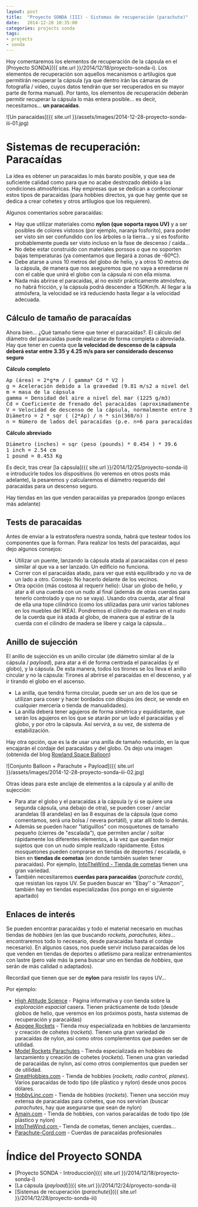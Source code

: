 ```yaml
---
layout: post
title:  "Proyecto SONDA (III) - Sistemas de recuperación (parachute)"
date:   2014-12-28 10:35:00
categories: projects sonda
tags:
- projects
- sonda
---
```


Hoy comentaremos los elementos de recuperación de la cápsula en el [Proyecto SONDA]({{ site.url }}/2014/12/18/proyecto-sonda-i). Los elementos de recuperación son aquellos mecanismos o artilugios que permitirán recuperar la cápsula (ya que dentro irán las cámaras de fotografía / vídeo, cuyos datos tendrán que ser recuperados en su mayor parte de forma manual). Por tanto, los elementos de recuperación deberán permitir recuperar la cápsula lo más entera posible... es decir, necesitamos... **un paracaídas**.


![Un paracaídas]({{ site.url }}/assets/images/2014-12-28-proyecto-sonda-iii-01.jpg)

Sistemas de recuperación: Paracaídas
====================================

La idea es obtener un paracaídas lo más barato posible, y que sea de suficiente calidad como para que no acabe destrozado debido a las condiciones atmosféricas. Hay empresas que se dedican a confeccionar estos tipos de paracaídas (para hobbies directos, ya que hay gente que se dedica a crear cohetes y otros artilugios que los requieren). 

Algunos comentarios sobre paracaídas:

* Hay que utilizar materiales como **nylon (que soporta rayos UV)** y a ser posibles de colores vistosos (por ejemplo, naranja fosforito), para poder ser visto sin ser confundido con los árboles o la tierra... y si es fosforito probablemente pueda ser visto incluso en la fase de descenso / caída...
* No debe estar construido con materiales porosos o que no soporten bajas temperaturas (ya comentamos que llegará a zonas de -60ºC).
* Debe atarse a unos 10 metros del globo de helio, y a otros 10 metros de la cápsula, de manera que nos aseguremos que no vaya a enredarse ni con el cable que unirá el globo con la cápsula ni con ella misma. 
* Nada más abrirse el paracaídas, al no existir prácticamente atmósfera, no habrá fricción, y la cápsula podrá descender a 150Km/h. Al llegar a la atmósfera, la velocidad se irá reduciendo hasta llegar a la velocidad adecuada.

Cálculo de tamaño de paracaídas
-------------------------------

Ahora bien... ¿Qué tamaño tiene que tener el paracaídas?. El cálculo del diámetro del paracaídas puede realizarse de forma completa o abreviada. Hay que tener en cuenta que **la velocidad de descenso de la cápsula deberá estar entre 3.35 y 4.25 m/s para ser considerado descenso seguro**

**Cálculo completo**

<pre>
Ap (área) = 2*g*m / ( gamma* Cd * V2 )
g = Aceleración debido a la gravedad (9.81 m/s2 a nivel del mar) 
m = masa de la cápsula
gamma = Densidad del aire a nivel del mar (1225 g/m3)
Cd = Coeficiente de frenado del paracaídas (aproximadamente 0.75 )
V = Velocidad de descenso de la cápsula, normalmente entre 3.35 y 4.25 m/s para ser considerado descenso seguro
Diámetro = 2 * sqr ( (2*Ap) / n * sin(360/n) )
n = Número de lados del paracaídas (p.e. n=6 para paracaídas hexagonal, n=8 para octogonal)
</pre>

**Cálculo abreviado**
<pre>
Diámetro (inches) = sqr (peso (pounds) * 0.454 ) * 39.6
1 inch = 2.54 cm
1 pound = 0.453 Kg
</pre>

Es decir, tras crear [la cápsula]({{ site.url }}/2014/12/25/proyecto-sonda-ii) e introducirle todos los dispositivos (lo veremos en otros posts más adelante), la pesaremos y calcularemos el diámetro requerido del paracaídas para un descenso seguro.

Hay tiendas en las que venden paracaídas ya preparados (pongo enlaces más adelante)

Tests de paracaídas
-------------------

Antes de enviar a la estratosfera nuestra sonda, habrá que testear todos los componentes que la forman. Para realizar los tests del paracaídas, aquí dejo algunos consejos:

* Utilizar un puente, lanzando la cápsula atada al paracaídas con el peso similar al que va a ser lanzado. Un edificio no funciona.
* Correr con el paracaídas atado, para ver que está equilibrado y no va de un lado a otro. Consejo: No hacerlo delante de los vecinos.
* Otra opción (más costosa al requerir helio): Usar un globo de helio, y atar a él una cuerda con un nudo al final (además de otras cuerdas para tenerlo controlado y que no se vaya). Usando otra cuerda, atar al final de ella una tope cilíndrico (como los utilizadas para unir varios tablones en los muebles del IKEA). Pondremos el cilindro de madera en el nudo de la cuerda que irá atada al globo, de manera que al estirar de la cuerda con el cilindro de madera se libere y caiga la cápsula...


Anillo de sujección
-------------------

El anillo de sujección es un anillo circular (de diámetro similar al de la cápsula / _payload_), para atar a él de forma centrada el paracaídas (y el globo), y la cápsula. De esta manera, todos los tirones se los lleva el anillo circular y no la cápsula: Tirones al abrirse el paracaídas en el descenso, y al ir tirando el globo en el ascenso.

* La anilla, que tendrá forma circular, puede ser un aro de los que se utilizan para coser y hacer bordados con dibujos (es decir, se vende en cualquier mercería o tienda de manualidades).
* La anilla deberá tener agujeros de forma simétrica y equidistante, que serán los agujeros en los que se atarán por un lado el paracaídas y el globo, y por otro la cápsula. Así servirá, a su vez, de sistema de estabilización.

Hay otra opción, que es la de usar una anilla de tamaño reducido, en la que encajarán el cordaje del paracaídas y del globo. Os dejo una imagen (obtenida del blog [Rowland Space Balloon](http://rowlandspaceballoon.blogspot.com.es/))

![Conjunto Balloon + Parachute + Payload]({{ site.url }}/assets/images/2014-12-28-proyecto-sonda-iii-02.jpg)


Otras ideas para este anclaje de elementos a la cápsula y al anillo de sujección:

* Para atar el globo y el paracaídas a la cápsula (y si se quiere una segunda cápsula, una debajo de otra), se pueden coser / anclar arandelas (8 arandelas) en las 8 esquinas de la cápsula (que como comentamos, será una bolsa / nevera portátil), y atar allí todo lo demás. 
* Además se pueden hacer "latiguillos" con mosquetones de tamaño pequeño (cierres de "escalada"), que permiten anclar / soltar rápidamente los diferentes elementos, a la vez que quedan mejor sujetos que con un nudo simple realizado rápidamente. Estos mosquetones pueden comprarse en tiendas de deportes / escalada, o bien en **tiendas de cometas** (en donde también suelen tener paracaídas). Por ejemplo, [IntoTheWind - Tienda de cometas](http://www.intothewind.com/shop/Line_and_Accessories/Kite_Swivels) tienen una gran variedad.
* También necesitaremos **cuerdas para paracaídas** (_parachute cords_), que resistan los rayos UV. Se pueden buscar en ''Ebay'' o ''Amazon'', también hay en tiendas especializadas (los pongo en el siguiente apartado)



Enlaces de interés
------------------

Se pueden encontrar paracaídas y todo el material necesario en muchas tiendas de _hobbies_ (en las que buscando _rockets, parachutes, kites_... encontraremos todo lo necesario, desde paracaídas hasta el cordaje necesario). En algunos casos, nos puede servir incluso paracaídas de los que venden en tiendas de deportes o atletismo para realizar entrenamientos con lastre (pero vale más la pena buscar uno en tiendas de _hobbies_, que serán de más calidad o adaptados).

Recordad que tienen que ser de **nylon** para resistir los rayos UV...

Por ejemplo:

* [High Altitude Science](http://www.highaltitudescience.com/collections/all) - Página informativa y con tienda sobre la _exploración espacial_ casera. Tienen prácticamente de todo (desde globos de helio, que veremos en los próximos posts, hasta sistemas de recuperación y paracaídas)
* [Apogee Rockets](http://www.apogeerockets.com/) - Tienda muy especializada en hobbies de lanzamiento y creación de cohetes (_rockets_). Tienen una gran variedad de paracaídas de nylon, así como otros complementos que pueden ser de utilidad.
* [Model Rockets Parachutes](http://www.modelrocketparachutes.com/) - Tienda especializada en hobbies de lanzamiento y creación de cohetes (_rockets_). Tienen una gran variedad de paracaídas de nylon, así como otros complementos que pueden ser de utilidad.
* [GreatHobbies.com](http://www.greathobbies.com/) - Tienda de hobbies (_rockets, radio control, planes_). Varios paracaídas de todo tipo (de pĺástico y nylon) desde unos pocos dólares.
* [HobbyLinc.com](http://www.hobbylinc.com/model-rocket-recovery) - Tienda de hobbies (_rockets_). Tienen una sección muy extensa de paracaídas para cohetes, que nos servirían (buscar _parachutes_, hay que asegurarse que sean de nylon)
* [Amain.com](http://www.amain.com/search?s=parachute) - Tienda de hobbies, con varios paracaídas de todo tipo (de pĺástico y nylon)
* [IntoTheWind.com ](http://www.intothewind.com/shop/Line_and_Accessories/Kite_Swivels) - Tienda de cometas, tienen anclajes, cuerdas...
* [Parachute-Cord.com](http://www.parachute-cord.com) - Cuerdas de paracaídas profesionales


Índice del Proyecto SONDA
=========================

* [Proyecto SONDA - Introducción]({{ site.url }}/2014/12/18/proyecto-sonda-i)
* [La cápsula (_payload_)]({{ site.url }}/2014/12/24/proyecto-sonda-ii)
* [Sistemas de recuperación (_parachute_)]({{ site.url }}/2014/12/28/proyecto-sonda-iii)
